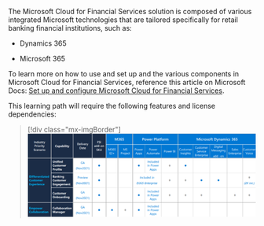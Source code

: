 The Microsoft Cloud for Financial Services solution is composed of various integrated Microsoft technologies that are tailored specifically for retail banking financial institutions, such as:

- Dynamics 365

- Microsoft 365

To learn more on how to use and set up and the various components in Microsoft Cloud for Financial Services, reference this article on Microsoft Docs: [Set up and configure Microsoft Cloud for Financial Services](/industry/financial-services/configure-cloud-for-financial-services/?azure-portal=true).

This learning path will require the following features and license dependencies:

> [!div class="mx-imgBorder"]
> [![Table showing which licenses are required for which features.](../media/features.png)](../media/features.png#lightbox)
